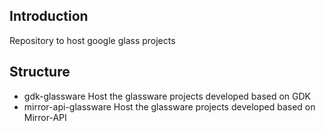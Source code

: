 ## Introduction

Repository to host google glass projects

## Structure

  * gdk-glassware
    Host the glassware projects developed based on GDK
  * mirror-api-glassware
    Host the glassware projects developed based on Mirror-API